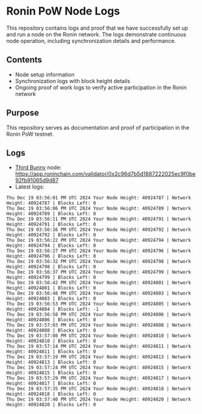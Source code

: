 # Ronin PoW Node Logs

This repository contains logs and proof that we have successfully set up and run a node on the Ronin network. The logs demonstrate continuous node operation, including synchronization details and performance.

## Contents

- Node setup information
- Synchronization logs with block height details
- Ongoing proof of work logs to verify active participation in the Ronin network

## Purpose

This repository serves as documentation and proof of participation in the Ronin PoW testnet.

## Logs

- [Third Bunny](https://thirdbunny.xyz/) node: https://app.roninchain.com/validator/0x2c96d7b5d1887222025ec9f0be92fb91065d9d87
- Latest logs:
```
Thu Dec 19 03:56:01 PM UTC 2024 Your Node Height: 40924787 | Network Height: 40924787 | Blocks Left: 0
Thu Dec 19 03:56:06 PM UTC 2024 Your Node Height: 40924789 | Network Height: 40924789 | Blocks Left: 0
Thu Dec 19 03:56:11 PM UTC 2024 Your Node Height: 40924791 | Network Height: 40924791 | Blocks Left: 0
Thu Dec 19 03:56:16 PM UTC 2024 Your Node Height: 40924792 | Network Height: 40924792 | Blocks Left: 0
Thu Dec 19 03:56:22 PM UTC 2024 Your Node Height: 40924794 | Network Height: 40924794 | Blocks Left: 0
Thu Dec 19 03:56:27 PM UTC 2024 Your Node Height: 40924796 | Network Height: 40924796 | Blocks Left: 0
Thu Dec 19 03:56:32 PM UTC 2024 Your Node Height: 40924798 | Network Height: 40924798 | Blocks Left: 0
Thu Dec 19 03:56:37 PM UTC 2024 Your Node Height: 40924799 | Network Height: 40924799 | Blocks Left: 0
Thu Dec 19 03:56:42 PM UTC 2024 Your Node Height: 40924801 | Network Height: 40924801 | Blocks Left: 0
Thu Dec 19 03:56:48 PM UTC 2024 Your Node Height: 40924803 | Network Height: 40924803 | Blocks Left: 0
Thu Dec 19 03:56:53 PM UTC 2024 Your Node Height: 40924805 | Network Height: 40924804 | Blocks Left: -1
Thu Dec 19 03:56:58 PM UTC 2024 Your Node Height: 40924806 | Network Height: 40924806 | Blocks Left: 0
Thu Dec 19 03:57:03 PM UTC 2024 Your Node Height: 40924808 | Network Height: 40924808 | Blocks Left: 0
Thu Dec 19 03:57:08 PM UTC 2024 Your Node Height: 40924810 | Network Height: 40924810 | Blocks Left: 0
Thu Dec 19 03:57:14 PM UTC 2024 Your Node Height: 40924811 | Network Height: 40924811 | Blocks Left: 0
Thu Dec 19 03:57:19 PM UTC 2024 Your Node Height: 40924813 | Network Height: 40924813 | Blocks Left: 0
Thu Dec 19 03:57:24 PM UTC 2024 Your Node Height: 40924815 | Network Height: 40924815 | Blocks Left: 0
Thu Dec 19 03:57:29 PM UTC 2024 Your Node Height: 40924817 | Network Height: 40924817 | Blocks Left: 0
Thu Dec 19 03:57:35 PM UTC 2024 Your Node Height: 40924818 | Network Height: 40924818 | Blocks Left: 0
Thu Dec 19 03:57:40 PM UTC 2024 Your Node Height: 40924820 | Network Height: 40924820 | Blocks Left: 0
```
